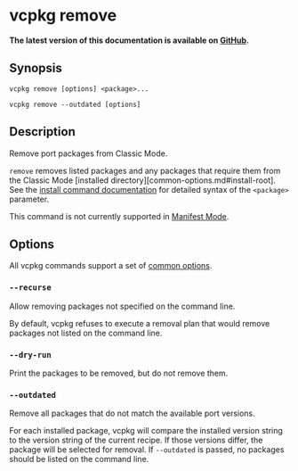 # vcpkg remove

**The latest version of this documentation is available on [GitHub](https://github.com/Microsoft/vcpkg/tree/master/docs/commands/remove.md).**

## Synopsis

```no-highlight
vcpkg remove [options] <package>...
```

```no-highlight
vcpkg remove --outdated [options]
```

## Description

Remove port packages from Classic Mode.

`remove` removes listed packages and any packages that require them from the Classic Mode [installed directory][common-options.md#install-root]. See the [install command documentation](install.md#package-syntax) for detailed syntax of the `<package>` parameter.

This command is not currently supported in [Manifest Mode][].

## Options

All vcpkg commands support a set of [common options](common-options.md).

### `--recurse`

Allow removing packages not specified on the command line.

By default, vcpkg refuses to execute a removal plan that would remove packages not listed on the command line.

### `--dry-run`

Print the packages to be removed, but do not remove them.

### `--outdated`

Remove all packages that do not match the available port versions.

For each installed package, vcpkg will compare the installed version string to the version string of the current recipe. If those versions differ, the package will be selected for removal. If `--outdated` is passed, no packages should be listed on the command line.

[Manifest Mode]: ../users/manifests.md
